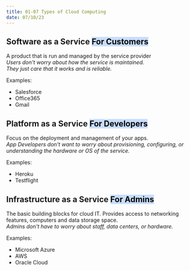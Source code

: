 ```yaml
---
title: 01-07 Types of Cloud Computing
date: 07/10/23
---
```


## Software as a Service  <mark style="background: #ADCCFFA6;">For Customers</mark>

A product that is run and managed by the service provider  
*Users don't worry about how the service is maintained.*  
*They just care that it works and is reliable.*

Examples:

* Salesforce
* Office365
* Gmail

## Platform as a Service  <mark style="background: #ADCCFFA6;">For Developers</mark>

Focus on the deployment and management of your apps.  
*App Developers don't want to worry about provisioning, configuring, or understanding the hardware or OS of the service.*

Examples: 

* Heroku
* Testflight

## Infrastructure as a Service <mark style="background: #ADCCFFA6;">For Admins</mark>

The basic building blocks for cloud IT. Provides access to networking features, computers and data storage space.   
*Admins don't have to worry about staff, data centers, or hardware.*

Examples:

* Microsoft Azure
* AWS
* Oracle Cloud
